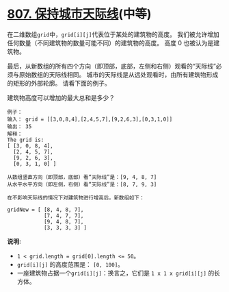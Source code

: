 # [807. 保持城市天际线](https://leetcode-cn.com/problems/max-increase-to-keep-city-skyline/)(中等)

在二维数组`grid`中，`grid[i][j]`代表位于某处的建筑物的高度。 我们被允许增加任何数量（不同建筑物的数量可能不同）的建筑物的高度。 高度 0 也被认为是建筑物。

最后，从新数组的所有四个方向（即顶部，底部，左侧和右侧）观看的“天际线”必须与原始数组的天际线相同。 城市的天际线是从远处观看时，由所有建筑物形成的矩形的外部轮廓。 请看下面的例子。

建筑物高度可以增加的最大总和是多少？

```
例子：
输入： grid = [[3,0,8,4],[2,4,5,7],[9,2,6,3],[0,3,1,0]]
输出： 35
解释： 
The grid is:
[ [3, 0, 8, 4], 
  [2, 4, 5, 7],
  [9, 2, 6, 3],
  [0, 3, 1, 0] ]

从数组竖直方向（即顶部，底部）看“天际线”是：[9, 4, 8, 7]
从水平水平方向（即左侧，右侧）看“天际线”是：[8, 7, 9, 3]

在不影响天际线的情况下对建筑物进行增高后，新数组如下：

gridNew = [ [8, 4, 8, 7],
            [7, 4, 7, 7],
            [9, 4, 8, 7],
            [3, 3, 3, 3] ]
```

**说明:**

- `1 < grid.length = grid[0].length <= 50`。
-  `grid[i][j]` 的高度范围是： `[0, 100]`。
- 一座建筑物占据一个`grid[i][j]`：换言之，它们是 `1 x 1 x grid[i][j]` 的长方体。